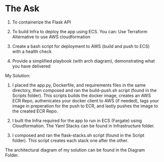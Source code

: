 # The Ask

1. To containerize the Flask API

2. To build Infra to deploy the app using ECS. You can:
Use Terraform
Alternative to use AWS cloudformation

3. Create a bash script for deployment to AWS (build and push to ECS) with a health check

4. Provide a simplified playbook (with arch diagram), demonstrating what you have delivered

My Solution:

1. I placed the app.py, Dockerfile, and requirements files in the same directory, then composed and ran the build-push.sh script (found in the Scripts folder). This scripts builds the docker image, creates an AWS ECR Repo, authenicates your docker client to AWS (if needed), tags your image in preperation for the push to ECR, and lastly pushes the image to the created ECR Repo.

2. I built the Infra required for the app to run in ECS (Fargate) using Cloudformation. The Yaml Stacks can be found in Infrastructure folder.

3. I composed and ran the flask-stacks.sh script (found in the Script folder). This script creates each stack one after the other.

The architectural diagram of my solution can be found in the Diagram Folder.


